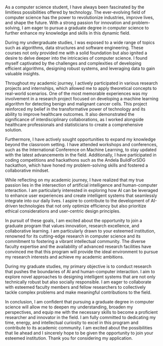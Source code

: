 As a computer science student, I have always been fascinated by the limitless possibilities offered by technology. The ever-evolving field of computer science has the power to revolutionize industries, improve lives, and shape the future. With a strong passion for innovation and problem-solving, I am eager to pursue a graduate degree in computer science to further enhance my knowledge and skills in this dynamic field.

During my undergraduate studies, I was exposed to a wide range of topics such as algorithms, data structures and software engineering. These courses not only provided me with a solid foundation but also ignited a desire to delve deeper into the intricacies of computer science. I found myself captivated by the challenges and complexities of developing efficient algorithms, designing robust systems, and leveraging data to gain valuable insights.

Throughout my academic journey, I actively participated in various research projects and internships, which allowed me to apply theoretical concepts to real-world scenarios. One of the most memorable experiences was my involvement in a research project focused on developing a machine learning algorithm for detecting benign and malignant cancer cells. This project reinforced my belief in the transformative power of technology and its ability to improve healthcare outcomes. It also demonstrated the significance of interdisciplinary collaborations, as I worked alongside healthcare professionals and statisticians to create a comprehensive solution.

Furthermore, I have actively sought opportunities to expand my knowledge beyond the classroom setting. I have attended workshops and conferences, such as the International Conference on Machine Learning, to stay updated with the latest advancements in the field. Additionally, I have participated in coding competitions and hackathons such as the Andela BuildForSDG hackathon, which have honed my problem-solving skills and fostered a collaborative mindset.

While reflecting on my academic journey, I have realized that my true passion lies in the intersection of artificial intelligence and human-computer interaction. I am particularly interested in exploring how AI can be leveraged to enhance user experiences and create intelligent systems that seamlessly integrate into our daily lives. I aspire to contribute to the development of AI-driven technologies that not only optimize efficiency but also prioritize ethical considerations and user-centric design principles.

In pursuit of these goals, I am excited about the opportunity to join a graduate program that values innovation, research excellence, and collaborative learning. I am particularly drawn to your esteemed institution, renowned for its cutting-edge research in computer science and its commitment to fostering a vibrant intellectual community. The diverse faculty expertise and the availability of advanced research facilities have convinced me that this program will provide the ideal environment to pursue my research interests and achieve my academic ambitions.

During my graduate studies, my primary objective is to conduct research that pushes the boundaries of AI and human-computer interaction. I aim to explore novel approaches to designing intelligent systems that are not only technically robust but also socially responsible. I am eager to collaborate with esteemed faculty members and fellow researchers to collectively tackle complex problems and make meaningful contributions to the field.

In conclusion, I am confident that pursuing a graduate degree in computer science will allow me to deepen my understanding, broaden my perspectives, and equip me with the necessary skills to become a proficient researcher and innovator in the field. I am fully committed to dedicating my time, energy, and intellectual curiosity to excel in this program and contribute to its academic community. I am excited about the possibilities that lie ahead and I sincerely hope to be given the opportunity to join your esteemed institution. Thank you for considering my application.
